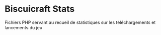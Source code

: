 # Biscuicraft Stats
Fichiers PHP servant au recueil de statistiques sur les téléchargements et lancements du jeu
